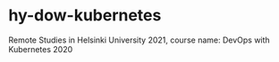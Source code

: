 # hy-dow-kubernetes
Remote Studies in Helsinki University 2021, 
course name: DevOps with Kubernetes 2020
